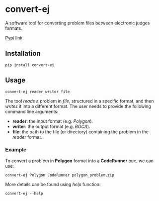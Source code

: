 # convert-ej

A software tool for converting problem files between electronic judges formats.

[Pypi link](https://pypi.org/project/convert-ej/).

## Installation

```
pip install convert-ej
```

## Usage

```
convert-ej reader writer file
```

The tool _reads_ a problem in _file_, structured in a specific format, and then _writes_ it into a different format. The user needs to provide the following command line arguments:
* **reader**: the input format (e.g. _Polygon_).
* **writer**: the output format (e.g. _BOCA_).
* **file**: the path to the file (or directory) containing the problem in the _reader_ format.

### Example

To convert a problem in **Polygon** format into a **CodeRunner** one, we can use:

```
convert-ej Polygon CodeRunner polygon_problem.zip
```

More details can be found using _help_ function:
```
convert-ej --help
```

